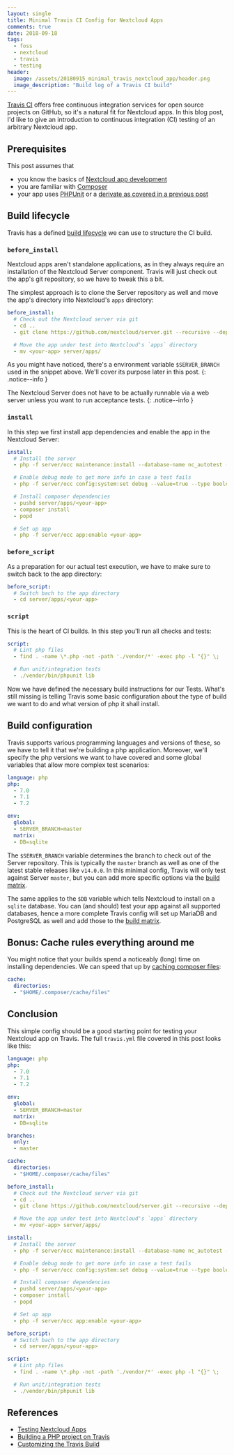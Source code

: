 ```yaml
---
layout: single
title: Minimal Travis CI Config for Nextcloud Apps
comments: true
date: 2018-09-18
tags:
  - foss
  - nextcloud
  - travis
  - testing
header:
  image: /assets/20180915_minimal_travis_nextcloud_app/header.png
  image_description: "Build log of a Travis CI build"
---
```


[Travis CI](https://travis-ci.org/) offers free continuous integration services
for open source projects on GitHub, so it's a natural fit for Nextcloud
apps. In this blog post, I'd like to give an introduction to continuous integration
(CI) testing of an arbitrary Nextcloud app.

## Prerequisites

This post assumes that

* you know the basics of [Nextcloud app development](https://docs.nextcloud.com/server/14/developer_manual/index.html)
* you are familiar with [Composer](https://getcomposer.org/)
* your app uses [PHPUnit](https://phpunit.de/) or a [derivate as covered in a previous post](/2018/02/27/testing-nextcloud-app.html)

## Build lifecycle

Travis has a defined [build lifecycle](https://docs.travis-ci.com/user/customizing-the-build/#the-build-lifecycle) we
can use to structure the CI build.

### `before_install`

Nextcloud apps aren't standalone applications, as in they always require an installation of the Nextcloud
Server component. Travis will just check out the app's git repository, so we have to tweak this a bit.

The simplest approach is to clone the Server repository as well and move the app's directory into Nextcloud's `apps`
directory:


```yml
before_install:
  # Check out the Nextcloud server via git
  - cd ..
  - git clone https://github.com/nextcloud/server.git --recursive --depth 1 -b $SERVER_BRANCH

  # Move the app under test into Nextcloud's `apps` directory
  - mv <your-app> server/apps/
```

As you might have noticed, there's a environment variable `$SERVER_BRANCH` used in the snippet above. We'll cover 
its purpose later in this post.
{: .notice--info }

The Nextcloud Server does not have to be actually runnable via a web server unless you want to run acceptance tests.
{: .notice--info }


### `install`

In this step we first install app dependencies and enable the app in the Nextcloud Server:

```yml
install:
  # Install the server
  - php -f server/occ maintenance:install --database-name nc_autotest --database-user nc_autotest --admin-user admin --admin-pass admin --database $DB --database-pass=''

  # Enable debug mode to get more info in case a test fails
  - php -f server/occ config:system:set debug --value=true --type boolean

  # Install composer dependencies
  - pushd server/apps/<your-app>
  - composer install
  - popd

  # Set up app
  - php -f server/occ app:enable <your-app>
```

### `before_script`

As a preparation for our actual test execution, we have to make sure to switch back
to the app directory:

```yml
before_script:
  # Switch bach to the app directory
  - cd server/apps/<your-app>
```

### `script`

This is the heart of CI builds. In this step you'll run all checks and tests:

```yml
script:
  # Lint php files
  - find . -name \*.php -not -path './vendor/*' -exec php -l "{}" \;

  # Run unit/integration tests
  - ./vendor/bin/phpunit lib
```

Now we have defined the necessary build instructions for our Tests. What's still
missing is telling Travis some basic configuration about the type of build we
want to do and what version of php it shall install.

## Build configuration

Travis supports various programming languages and versions of these, so we have to
tell it that we're building a php application. Moreover, we'll specify the php versions
we want to have covered and some global variables that allow more complex test scenarios:

```yml
language: php
php:
  - 7.0
  - 7.1
  - 7.2

env:
  global:
  - SERVER_BRANCH=master
  matrix:
  - DB=sqlite
```

The `$SERVER_BRANCH` variable determines the branch to check out of the Server repository.
This is typically the `master` branch as well as one of the latest stable releases like
`v14.0.0`. In this minimal config, Travis will only test against Server `master`, but
you can add more specific options via the [build matrix](https://docs.travis-ci.com/user/customizing-the-build/#build-matrix).

The same applies to the `$DB` variable which tells Nextcloud to install on a `sqlite` database.
You can (and should) test your app against all supported databases, hence a more complete Travis
config will set up MariaDB and PostgreSQL as well and add those to the [build matrix](https://docs.travis-ci.com/user/customizing-the-build/#build-matrix).

## Bonus: Cache rules everything around me

You might notice that your builds spend a noticeably (long) time on installing dependencies. We
can speed that up by [caching composer files](https://blog.travis-ci.com/2013-12-05-speed-up-your-builds-cache-your-dependencies):

```yml
cache:
  directories:
  - "$HOME/.composer/cache/files"
```

## Conclusion

This simple config should be a good starting point for testing your Nextcloud app on
Travis. The full `travis.yml` file covered in this post looks like this:

```yml
language: php
php:
  - 7.0
  - 7.1
  - 7.2

env:
  global:
  - SERVER_BRANCH=master
  matrix:
  - DB=sqlite

branches:
  only:
  - master

cache:
  directories:
  - "$HOME/.composer/cache/files"

before_install:
  # Check out the Nextcloud server via git
  - cd ..
  - git clone https://github.com/nextcloud/server.git --recursive --depth 1 -b $SERVER_BRANCH

  # Move the app under test into Nextcloud's `apps` directory
  - mv <your-app> server/apps/

install:
  # Install the server
  - php -f server/occ maintenance:install --database-name nc_autotest --database-user nc_autotest --admin-user admin --admin-pass admin --database $DB --database-pass=''

  # Enable debug mode to get more info in case a test fails
  - php -f server/occ config:system:set debug --value=true --type boolean

  # Install composer dependencies
  - pushd server/apps/<your-app>
  - composer install
  - popd

  # Set up app
  - php -f server/occ app:enable <your-app>

before_script:
  # Switch bach to the app directory
  - cd server/apps/<your-app>

script:
  # Lint php files
  - find . -name \*.php -not -path './vendor/*' -exec php -l "{}" \;

  # Run unit/integration tests
  - ./vendor/bin/phpunit lib
```

## References
* [Testing Nextcloud Apps](/2018/02/27/testing-nextcloud-app.html)
* [Building a PHP project on Travis](https://docs.travis-ci.com/user/languages/php)
* [Customizing the Travis Build](https://docs.travis-ci.com/user/customizing-the-build/)
